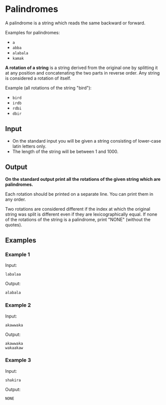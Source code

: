 # Palindromes

A palindrome is a string which reads the same backward or forward.

Examples for palindromes:

* `a`
* `abba`
* `alabala`
* `kamak`

**A rotation of a string** is a string derived from the original one by splitting it at any position and concatenating the two parts in reverse order. Any string is considered a rotation of itself.

Example (all rotations of the string "bird"):

* `bird`
* `irdb`
* `rdbi`
* `dbir`

## Input

* On the standard input you will be given a string consisting of lower-case latin letters only.
* The length of the string will be between 1 and 1000.

## Output

**On the standard output print all the rotations of the given string which are palindromes.**

Each rotation should be printed on a separate line. You can print them in any order.

Two rotations are considered different if the index at which the original string was split is different even if they are lexicographically equal. If none of the rotations of the string is a palindrome, print "NONE" (without the quotes).

## Examples

### Example 1

Input:

`labalaa`

Output:

`alabala`

### Example 2

Input:

`akawwaka`

Output:

```
akawwaka
wakaakaw
```

### Example 3

Input:

`shakira`

Output:

`NONE`
